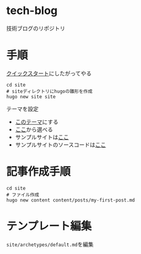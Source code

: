 # tech-blog

技術ブログのリポジトリ

# 手順

[クイックスタート](https://gohugo.io/getting-started/quick-start/)にしたがってやる

```shell
cd site
# siteディレクトリにhugoの雛形を作成
hugo new site site
```

テーマを設定

- [このテーマ](https://github.com/adityatelange/hugo-PaperMod/wiki/Installation)にする
- [ここ](https://themes.gohugo.io/tags/blog/)から選べる
- サンプルサイトは[ここ](https://adityatelange.github.io/hugo-PaperMod/)
- サンプルサイトのソースコードは[ここ](https://github.com/adityatelange/hugo-PaperMod/tree/exampleSite)

# 記事作成手順

```shell
cd site
# ファイル作成
hugo new content content/posts/my-first-post.md
```

# テンプレート編集

`site/archetypes/default.md`を編集
